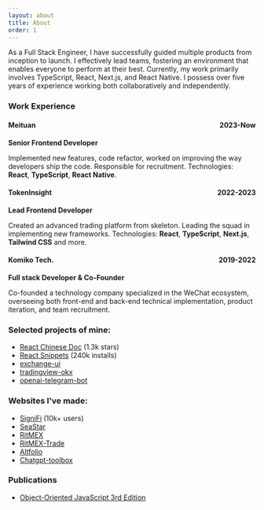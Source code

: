 ```yaml
---
layout: about
title: About
order: 1
---
```


As a Full Stack Engineer, I have successfully guided multiple products from inception to launch. I effectively lead teams, fostering an environment that enables everyone to perform at their best. Currently, my work primarily involves TypeScript, React, Next.js, and React Native. I possess over five years of experience working both collaboratively and independently.

### Work Experience

<h4 style="display: flex; justify-content: space-between; align-items: baseline;">
  <span>Meituan</span> <span>2023-Now</span>
</h4>

**Senior Frontend Developer**

Implemented new features, code refactor, worked on improving the way developers ship the code. Responsible for recruitment. Technologies: **React**, **TypeScript**, **React Native**.

<h4 style="display: flex; justify-content: space-between; align-items: baseline;">
  <span>TokenInsight</span> <span>2022-2023</span>
</h4>

**Lead Frontend Developer**

Created an advanced trading platform from skeleton. Leading the squad in implementing new frameworks. Technologies: **React**, **TypeScript**, **Next.js**, **Tailwind CSS** and more.

<h4 style="display: flex; justify-content: space-between; align-items: baseline;">
  <span>Komiko Tech.</span> <span>2019-2022</span>
</h4>

**Full stack Developer & Co-Founder**

Co-founded a technology company specialized in the WeChat ecosystem, overseeing both front-end and back-end technical implementation, product iteration, and team recruitment.

### Selected projects of mine:

* [React Chinese Doc](https://github.com/discountry/react) (1.3k stars)
* [React Snippets](https://marketplace.visualstudio.com/items?itemName=discountry.react-redux-react-router-snippets) (240k installs)
* [exchange-ui](https://github.com/discountry/exchange-ui)
* [tradingview-okx](https://github.com/discountry/tradingview-okx)
* [openai-telegram-bot](https://github.com/discountry/openai-telegram-bot)

### Websites I've made:

* [SigniFi](https://signifi.life) (10k+ users)
* [SeaStar](https://seastar.club)
* [RitMEX](https://ritmex.one)
* [RitMEX-Trade](https://trade.ritmex.one/)
* [Altfolio](https://altfolio.ritmex.one/)
* [Chatgpt-toolbox](https://chatgpt.yubolun.com)

### Publications

* [Object-Oriented JavaScript 3rd Edition](https://book.douban.com/subject/35692269/)
